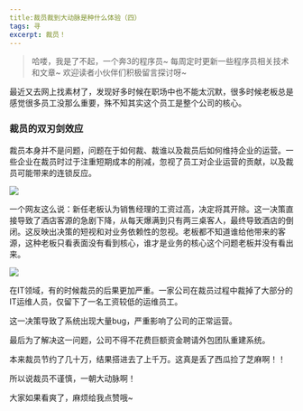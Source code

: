 ```yaml
---
title:裁员裁到大动脉是种什么体验（四）
tags: 寻
excerpt: 裁员！
---
```


> 哈喽，我是了不起，一个奔3的程序员~
> 每周定时更新一些程序员相关技术和文章~
>欢迎读者小伙伴们积极留言探讨呀~

最近又去网上找素材了，发现好多时候在职场中也不能太沉默，很多时候老板总是感觉很多员工没那么重要，殊不知其实这个员工是整个公司的核心。
### 裁员的双刃剑效应

裁员本身并不是问题，问题在于如何裁、裁谁以及裁员后如何维持企业的运营。一些企业在裁员时过于注重短期成本的削减，忽视了员工对企业运营的贡献，以及裁员可能带来的连锁反应。

![](https://files.mdnice.com/user/26505/e11dbe47-3d93-4933-8611-69807340e778.png)

一个网友这么说：新任老板认为销售经理的工资过高，决定将其开除。这一决策直接导致了酒店客源的急剧下降，从每天爆满到只有两三桌客人，最终导致酒店的倒闭。这反映出决策的短视和对业务依赖性的忽视。老板都不知道谁给他带来的客源，这种老板只看表面没有看到核心，谁才是业务的核心这个问题老板并没有看出来。



![](https://files.mdnice.com/user/26505/798f49d1-db29-41f9-bf5c-0e5041a13edc.png)

在IT领域，有的时候裁员的后果更加严重。一家公司在裁员过程中裁掉了大部分的IT运维人员，仅留下了一名工资较低的运维员工。

这一决策导致了系统出现大量bug，严重影响了公司的正常运营。

最后为了解决这一问题，公司不得不花费巨额资金聘请外包团队重建系统。

本来裁员节约了几十万，结果搭进去了上千万。这真是丢了西瓜捡了芝麻啊！！

所以说裁员不谨慎，一朝大动脉啊！

大家如果看爽了，麻烦给我点赞哦~

